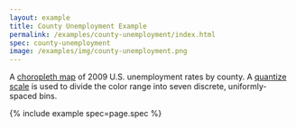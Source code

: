 ```yaml
---
layout: example
title: County Unemployment Example
permalink: /examples/county-unemployment/index.html
spec: county-unemployment
image: /examples/img/county-unemployment.png
---
```


A [choropleth map](https://en.wikipedia.org/wiki/Choropleth_map) of 2009 U.S. unemployment rates by county. A [quantize scale](../../docs/scales/#quantize) is used to divide the color range into seven discrete, uniformly-spaced bins.

{% include example spec=page.spec %}
